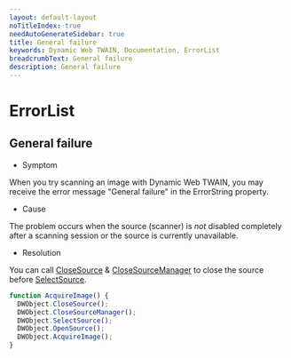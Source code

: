 ```yaml
---
layout: default-layout
noTitleIndex: true
needAutoGenerateSidebar: true
title: General failure
keywords: Dynamic Web TWAIN, Documentation, ErrorList
breadcrumbText: General failure
description: General failure
---
```


# ErrorList

## General failure

- Symptom

When you try scanning an image with Dynamic Web TWAIN, you may receive the error message "General failure" in the ErrorString property.

- Cause

The problem occurs when the source (scanner) is _not_ disabled completely after a scanning session or the source is currently unavailable.

- Resolution

You can call <a href="{{site.info}}api/WebTwain_Acquire.html#closesource" target="_blank">CloseSource</a> & <a href="{{site.info}}api/WebTwain_Acquire.html#closesourcemanager" target="_blank">CloseSourceManager</a> to close the source before <a href="{{site.info}}api/WebTwain_Acquire.html#selectsource" target="_blank">SelectSource</a>.

```javascript
function AcquireImage() {
  DWObject.CloseSource();
  DWObject.CloseSourceManager();
  DWObject.SelectSource();
  DWObject.OpenSource();
  DWObject.AcquireImage();
}
```
